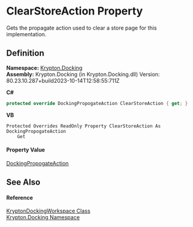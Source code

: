 # ClearStoreAction Property


Gets the propagate action used to clear a store page for this implementation.



## Definition
**Namespace:** <a href="98399376-cf41-9454-4b4d-4fab2ca20bc7.md">Krypton.Docking</a>  
**Assembly:** Krypton.Docking (in Krypton.Docking.dll) Version: 80.23.10.287+build2023-10-14T12:58:55:711Z

**C#**
``` C#
protected override DockingPropogateAction ClearStoreAction { get; }
```
**VB**
``` VB
Protected Overrides ReadOnly Property ClearStoreAction As DockingPropogateAction
	Get
```



#### Property Value
<a href="7f54ea85-3f61-4ec0-2801-456b9b81d82e.md">DockingPropogateAction</a>

## See Also


#### Reference
<a href="e814f693-ffbf-63be-9a64-6d22d79d6ffd.md">KryptonDockingWorkspace Class</a>  
<a href="98399376-cf41-9454-4b4d-4fab2ca20bc7.md">Krypton.Docking Namespace</a>  
